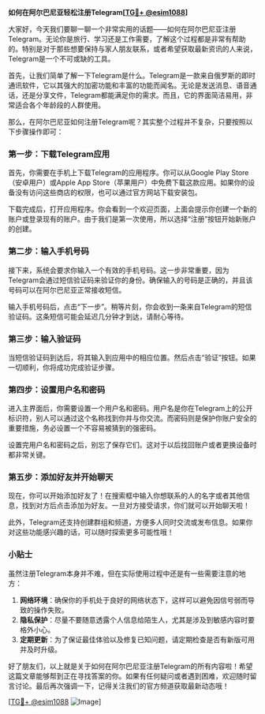 **如何在阿尔巴尼亚轻松注册Telegram[[TG💪+ @esim1088](https://t.me/s/esim1088)]**

大家好，今天我们要聊一聊一个非常实用的话题——如何在阿尔巴尼亚注册Telegram。无论你是旅行、学习还是工作需要，了解这个过程都是非常有帮助的。特别是对于那些想要保持与家人朋友联系，或者希望获取最新资讯的人来说，Telegram是一个不可或缺的工具。

首先，让我们简单了解一下Telegram是什么。Telegram是一款来自俄罗斯的即时通讯软件，它以其强大的加密功能和丰富的功能而闻名。无论是发送消息、语音通话，还是分享文件，Telegram都能满足你的需求。而且，它的界面简洁易用，非常适合各个年龄段的人群使用。

那么，在阿尔巴尼亚如何注册Telegram呢？其实整个过程并不复杂，只要按照以下步骤操作即可：

### 第一步：下载Telegram应用

首先，你需要在手机上下载Telegram的应用程序。你可以从Google Play Store（安卓用户）或Apple App Store（苹果用户）中免费下载这款应用。如果你的设备没有访问这些商店的权限，也可以通过官方网站下载安装包。

下载完成后，打开应用程序。你会看到一个欢迎页面，上面会提示你创建一个新的账户或登录现有的账户。由于我们是第一次使用，所以选择“注册”按钮开始新账户的创建。

### 第二步：输入手机号码

接下来，系统会要求你输入一个有效的手机号码。这一步非常重要，因为Telegram会通过短信验证码来验证你的身份。确保输入的号码是正确的，并且该号码可以在阿尔巴尼亚正常接收短信。

输入手机号码后，点击“下一步”。稍等片刻，你会收到一条来自Telegram的短信验证码。这条短信可能会延迟几分钟才到达，请耐心等待。

### 第三步：输入验证码

当短信验证码到达后，将其输入到应用中的相应位置。然后点击“验证”按钮。如果一切顺利，你将成功完成验证步骤。

### 第四步：设置用户名和密码

进入主界面后，你需要设置一个用户名和密码。用户名是你在Telegram上的公开标识符，别人可以通过这个名称找到你并与你交流。而密码则是保护你账户安全的重要措施，务必设置一个不容易被猜到的强密码。

设置完用户名和密码之后，别忘了保存它们。这对于以后找回账户或者更换设备时都非常关键。

### 第五步：添加好友并开始聊天

现在，你可以开始添加好友了！在搜索框中输入你想联系的人的名字或者其他信息，找到对方后点击添加为好友。一旦对方接受请求，你们就可以开始聊天啦！

此外，Telegram还支持创建群组和频道，方便多人同时交流或发布信息。如果你对这些功能感兴趣的话，可以随时探索更多可能性哦！

### 小贴士

虽然注册Telegram本身并不难，但在实际使用过程中还是有一些需要注意的地方：

1. **网络环境**：确保你的手机处于良好的网络状态下，这样可以避免因信号弱而导致的操作失败。
2. **隐私保护**：尽量不要随意透露个人信息给陌生人，尤其是涉及到敏感内容时要格外小心。
3. **定期更新**：为了保证最佳体验以及修复已知问题，请定期检查是否有新版可用并及时升级。

好了朋友们，以上就是关于如何在阿尔巴尼亚注册Telegram的所有内容啦！希望这篇文章能够帮到正在寻找答案的你。如果有任何疑问或者遇到困难，欢迎随时留言讨论。最后再次强调一下，记得关注我们的官方频道获取最新动态哦！

[[TG💪+ @esim1088](https://t.me/s/esim1088) ![Image](https://i.postimg.cc/4NQfJmqS/Snipaste-2025-05-13-00-14-12.png)]